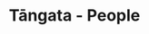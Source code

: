 ---
layout: content
data: people
title: Tāngata - People
isHome: true
link: https://figure.nz/search/?query=m%C4%81ori%20people
---